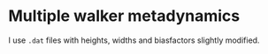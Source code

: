 
# Multiple walker metadynamics

I use `.dat` files with heights, widths and biasfactors slightly modified. 



